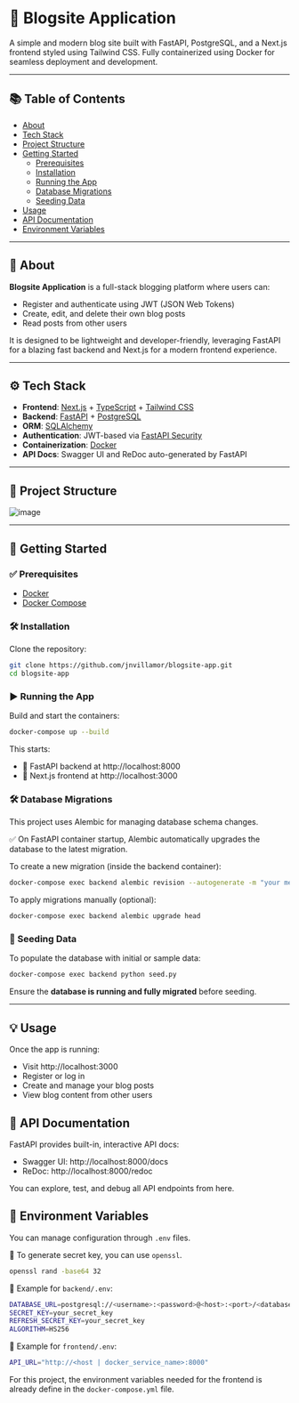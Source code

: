 # 📝 Blogsite Application

A simple and modern blog site built with FastAPI, PostgreSQL, and a Next.js frontend styled using Tailwind CSS. Fully containerized using Docker for seamless deployment and development.

---

## 📚 Table of Contents
- [About](#-about)
- [Tech Stack](#-tech-stack)
- [Project Structure](#-project-structure)
- [Getting Started](#-getting-started)
  - [Prerequisites](#-prerequisites)
  - [Installation](#-installation)
  - [Running the App](#-running-the-app)
  - [Database Migrations](#-database-migrations)
  - [Seeding Data](#-seeding-data)
- [Usage](#-usage)
- [API Documentation](#-api-documentation)
- [Environment Variables](#-environment-variables)

---

## 📖 About

**Blogsite Application** is a full-stack blogging platform where users can:

- Register and authenticate using JWT (JSON Web Tokens)
- Create, edit, and delete their own blog posts
- Read posts from other users

It is designed to be lightweight and developer-friendly, leveraging FastAPI for a blazing fast backend and Next.js for a modern frontend experience.

---


## ⚙ Tech Stack


- **Frontend**: [Next.js](https://nextjs.org/) + [TypeScript](https://www.typescriptlang.org/) + [Tailwind CSS](https://tailwindcss.com/)
- **Backend**: [FastAPI](https://fastapi.tiangolo.com/) + [PostgreSQL](https://www.postgresql.org/)
- **ORM**: [SQLAlchemy](https://www.sqlalchemy.org/)
- **Authentication**: JWT-based via [FastAPI Security](https://fastapi.tiangolo.com/tutorial/security/oauth2-jwt/)
- **Containerization**: [Docker](https://www.docker.com/)
- **API Docs**: Swagger UI and ReDoc auto-generated by FastAPI

---
## 📁 Project Structure
![image](https://github.com/user-attachments/assets/f2adc8ec-2a06-4be9-a084-4bc4b0a0ab35)

---

## 🚀 Getting Started


### ✅ Prerequisites

- [Docker](https://www.docker.com/products/docker-desktop)
- [Docker Compose](https://docs.docker.com/compose/install/)


### 🛠️ Installation

Clone the repository:
```bash
git clone https://github.com/jnvillamor/blogsite-app.git
cd blogsite-app
```

### ▶ Running the App
Build and start the containers:
```bash
docker-compose up --build
```
This starts:
- 🧠 FastAPI backend at http://localhost:8000
- 🎨 Next.js frontend at http://localhost:3000


### 🛠️ Database Migrations

This project uses Alembic for managing database schema changes.


✅ On FastAPI container startup, Alembic automatically upgrades the database to the latest migration.

To create a new migration (inside the backend container):
```bash
docker-compose exec backend alembic revision --autogenerate -m "your message"
```
To apply migrations manually (optional):
```bash
docker-compose exec backend alembic upgrade head
```

### 🌱 Seeding Data
To populate the database with initial or sample data:
```bash
docker-compose exec backend python seed.py
```
Ensure the **database is running and fully migrated** before seeding.

---

## 💡 Usage

Once the app is running:

- Visit http://localhost:3000
- Register or log in
- Create and manage your blog posts
- View blog content from other users

## 🧾 API Documentation

FastAPI provides built-in, interactive API docs:

- Swagger UI: http://localhost:8000/docs
- ReDoc: http://localhost:8000/redoc

You can explore, test, and debug all API endpoints from here.

## 🔧 Environment Variables
You can manage configuration through `.env` files.

🔑 To generate secret key, you can use `openssl`.
```bash
openssl rand -base64 32
```

📂 Example for `backend/.env`:
```bash
DATABASE_URL=postgresql://<username>:<password>@<host>:<port>/<database>
SECRET_KEY=your_secret_key
REFRESH_SECRET_KEY=your_secret_key
ALGORITHM=HS256
```
📂 Example for `frontend/.env`:
```bash
API_URL="http://<host | docker_service_name>:8000"
```
For this project, the environment variables needed for the frontend is already define in the `docker-compose.yml` file.
